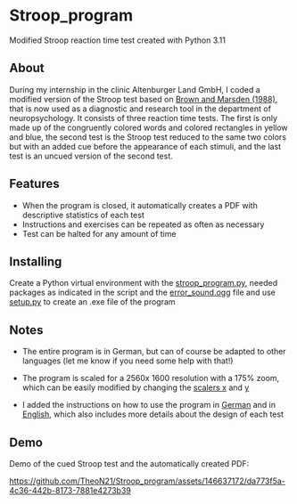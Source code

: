 # Stroop_program
Modified Stroop reaction time test created with Python 3.11

About
-----
During my internship in the clinic Altenburger Land GmbH, I coded a modified version of the Stroop test based on [Brown and Marsden (1988)](https://academic.oup.com/brain/article-abstract/111/2/323/326830?redirectedFrom=fulltext), that is now used as a diagnostic and research tool in the department of neuropsychology. 
It consists of three reaction time tests. The first is only made up of the congruently colored words and colored rectangles in yellow and blue, the second test is the Stroop test reduced to the same two colors but with an added cue before the appearance of each stimuli, 
and the last test is an uncued version of the second test. 

Features
--------
- When the program is closed, it automatically creates a PDF with descriptive statistics of each test 
- Instructions and exercises can be repeated as often as necessary
- Test can be halted for any amount of time

Installing
----------
Create a Python virtual environment with the [stroop_program.py](https://github.com/TheoN21/Stroop_program/blob/main/stroop_program.py), needed packages as indicated in the script and the [error_sound.ogg](https://github.com/TheoN21/Stroop_program/blob/main/error_sound.ogg) file and use [setup.py](https://github.com/TheoN21/Stroop_program/blob/main/setup.py) to create an .exe file of the program

Notes
----------
- The entire program is in German, but can of course be adapted to other languages (let me know if you need some help with that!)
   
- The program is scaled for a 2560x 1600 resolution with a 175% zoom, which can be easily modified by changing the [scalers x](https://github.com/TheoN21/Stroop_program/blob/b1dd3771684aeb6f8c30eef3d62ea6ab6abeda08/stroop_program.py#L133) and [y](https://github.com/TheoN21/Stroop_program/blob/b1dd3771684aeb6f8c30eef3d62ea6ab6abeda08/stroop_program.py#L134) 
- I added the instructions on how to use the program in [German](https://github.com/TheoN21/Stroop_program/blob/main/Hinweise%20zum%20Stroop%20test.docx) and in [English](https://github.com/TheoN21/Stroop_program/blob/main/Notes%20on%20the%20Stroop%20Test.docx), which also includes more details about the design of each test

Demo
----------
Demo of the cued Stroop test and the automatically created PDF:

https://github.com/TheoN21/Stroop_program/assets/146637172/da773f5a-4c36-442b-8173-7881e4273b39
